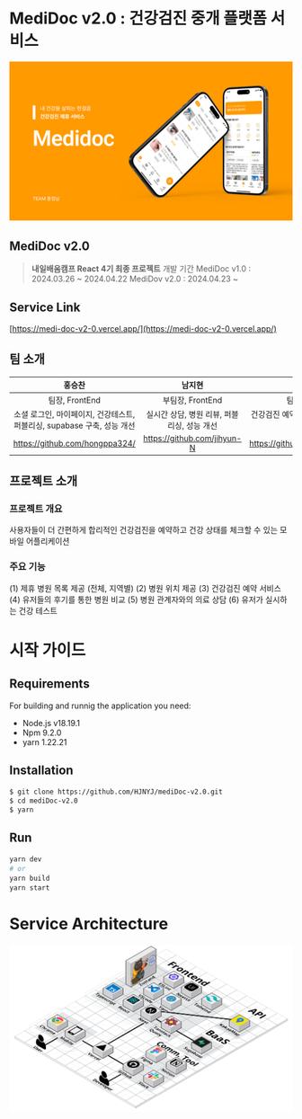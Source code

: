 # MediDoc v2.0 : 건강검진 중개 플랫폼 서비스
 ![MediDoc 로고](https://github.com/HJNYJ/mediDoc-v2.0/blob/dev/src/assets/images/banner.png)

## MediDoc v2.0
> **내일배움캠프 React 4기 최종 프로젝트**
> 개발 기간 
> MediDoc v1.0 : 2024.03.26 ~ 2024.04.22
> MediDov v2.0 : 2024.04.23 ~

## Service Link
[https://medi-doc-v2-0.vercel.app/](https://medi-doc-v2-0.vercel.app/)

## 팀 소개
|홍승찬|남지현|정보연|서소희|
|:-----:|:-----:|:-----:|:-----:|
|팀장, FrontEnd|부팀장, FrontEnd|팀원, FrontEnd|팀원, Designer|
|소셜 로그인, 마이페이지, 건강테스트, 퍼블리싱, supabase 구축, 성능 개선|실시간 상담, 병원 리뷰, 퍼블리싱, 성능 개선|건강검진 예약, 퍼블리싱 총괄, 성능 개선|와이어프레임, 디자인 시안 : 모바일, 데스크탑, 랜딩페이지, 로고 및 카드 이미지|
|<https://github.com/hongppa324/>|<https://github.com/jihyun-N>|<https://github.com/developeryeon>|<https://drive.google.com/file/d/12AXjNaM1uc_wc93Sm-Ylzxn1sjrycn7p/view?usp=drivesdk>|

## 프로젝트 소개
### 프로젝트 개요
사용자들이 더 간편하게 합리적인 건강검진을 예약하고 건강 상태를 체크할 수 있는 모바일 어플리케이션

### 주요 기능
(1) 제휴 병원 목록 제공 (전체, 지역별)   (2) 병원 위치 제공   (3) 건강검진 예약 서비스   (4) 유저들의 후기를 통한 병원 비교   (5) 병원 관계자와의 의료 상담   (6) 유저가 실시하는 건강 테스트


# 시작 가이드
## Requirements

For building and runnig the application you need:
* Node.js v18.19.1
* Npm 9.2.0
* yarn 1.22.21  
  
## Installation
```
$ git clone https://github.com/HJNYJ/mediDoc-v2.0.git
$ cd mediDoc-v2.0
$ yarn
```

## Run
```bash
yarn dev
# or
yarn build
yarn start
```

# Service Architecture
![아키텍처](https://github.com/HJNYJ/mediDoc-v2.0/blob/dev/src/assets/images/architecture.png)